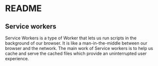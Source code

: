 # README

## Service workers

Service Workers is a type of Worker that lets us run scripts in the background of our browser. It is like a man-in-the-middle between our browser and the network. The main work of Service workers is to help us cache and serve the cached files which provide an uninterrupted user experience.